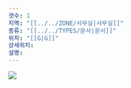 ```yaml
---
갯수: 1
지역: "[[../../ZONE/사무실|사무실]]"
종류: "[[../../TYPES/문서|문서]]"
위치: "[[G|G]]"
상세위치: 
설명: 
---
```

![](http://192.168.50.22/images/240608_IMG_0227.jpg)
